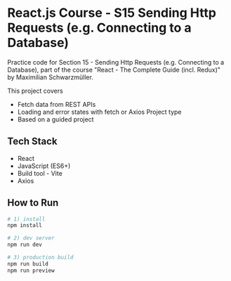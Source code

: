 # React.js Course - S15 Sending Http Requests (e.g. Connecting to a Database)

Practice code for Section 15 - Sending Http Requests (e.g. Connecting to a Database), part of the course "React - The Complete Guide (incl. Redux)" by Maximilian Schwarzmüller.

This project covers
- Fetch data from REST APIs
- Loading and error states with fetch or Axios
Project type
- Based on a guided project

## Tech Stack
- React
- JavaScript (ES6+)
- Build tool - Vite
- Axios
## How to Run

```bash
# 1) install
npm install

# 2) dev server
npm run dev

# 3) production build
npm run build
npm run preview
```
